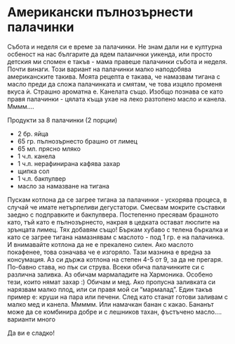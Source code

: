 # Американски пълнозърнести палачинки

Събота и неделя си е време за палачинки. Не знам дали ни е културна осбеност на нас българите да ядем палаичнки уикенда, или просто детския ми спомен е такъв - мама правеше палачинки събота и неделя. Почти винаги.
Този вариант на палачинки малко наподобява американските такива. Моята рецепта е такава, че намазвам тигана с масло преди да сложа палачинката и смятам, че това изцяло променя вкуса ѝ. Страшно ароматна е. Канелата също. Изобщо познава се като правя палачинки - цялата къща ухае на леко разтопено масло и канела. Мммм....

Продукти за 8 палачинки (2 порции)

<ul>
	<li>2 бр. яйца</li>
	<li>65 гр. пълнозърнесто брашно от лимец</li>
	<li>65 мл. прясно мляко</li>
	<li>1 ч.л. канела</li>
	<li>1 ч.л. нерафинирана кафява захар</li>
	<li>щипка сол</li>
	<li>1 ч.л. бакпулвер</li>
	<li>масло за намазване на тигана</li>
</ul>

Пускам котлона да се загрее тигана за палачинки - ускорява процеса, в случай че имате нетърпеливи дегустатори. Смесвам мокрите съставки заедно с подправките и бакпулвера. Постепенно пресявам брашното като, тъй като е пълнозърнесто, накрая в цедката остават люспите на зрънцата лимец. Тях добавям също! Бъркам хубаво с телена бъркалка и като се загрее тигана намазнявам с маслото - под 1 гр. е на палачинка. И внимавайте котлона да не е прекалено силен. Ако маслото покафенее, това означава че е изгоряло. Тази мазнина е вредна за консумация. Аз си държа котлона на степен 4-5 от 9, за да не прегаря. По-бавно става, но пък си струва. 
Всеки обича палачинките си с различна заливка. Аз обичам мармаладите на Хармоника. Особено тези, които нямат захар :) Обичам и мед. Ако пропусна заливката си нарязвам малко плод, или си правя мой си “мармалад”. Един такъв пример е: круши на пара или печени. След като станат готови заливам с малко мед и канела. Ммммм. Или намачкан банан с какао. Бананът може да се комбинира добре и с лешников тахан, фъстъчено масло.... варианти много

Да ви е сладко!